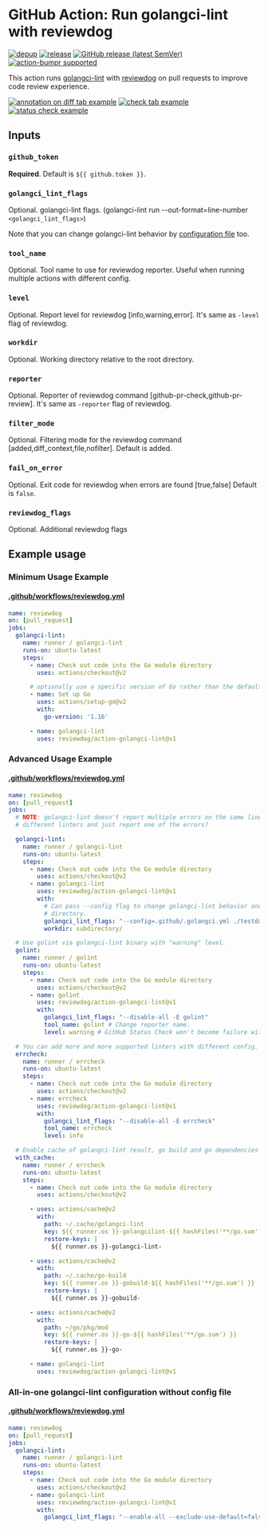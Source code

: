 # GitHub Action: Run golangci-lint with reviewdog

[![depup](https://github.com/reviewdog/action-golangci-lint/workflows/depup/badge.svg)](https://github.com/reviewdog/action-golangci-lint/actions?query=workflow%3Adepup)
[![release](https://github.com/reviewdog/action-golangci-lint/workflows/release/badge.svg)](https://github.com/reviewdog/action-golangci-lint/actions?query=workflow%3Arelease)
[![GitHub release (latest SemVer)](https://img.shields.io/github/v/release/reviewdog/action-golangci-lint?logo=github&sort=semver)](https://github.com/reviewdog/action-golangci-lint/releases)
[![action-bumpr supported](https://img.shields.io/badge/bumpr-supported-ff69b4?logo=github&link=https://github.com/haya14busa/action-bumpr)](https://github.com/haya14busa/action-bumpr)

This action runs [golangci-lint](https://github.com/golangci/golangci-lint) with
[reviewdog](https://github.com/reviewdog/reviewdog) on pull requests to improve
code review experience.

[![annotation on diff tab example](https://user-images.githubusercontent.com/3797062/64919877-27692780-d7eb-11e9-9791-1e9933fbb132.png)](https://github.com/reviewdog/action-golangci-lint/pull/10/files#annotation_6204126662041266)
[![check tab example](https://user-images.githubusercontent.com/3797062/64919922-d279e100-d7eb-11e9-800d-9cef86c670df.png)](https://github.com/reviewdog/action-golangci-lint/pull/10/checks?check_run_id=222708776)
[![status check example](https://user-images.githubusercontent.com/3797062/64919933-0b19ba80-d7ec-11e9-96cc-f6558f04924f.png)](https://github.com/reviewdog/action-golangci-lint/pull/10)

## Inputs

### `github_token`

**Required**. Default is `${{ github.token }}`.

### `golangci_lint_flags`

Optional. golangci-lint flags. (golangci-lint run --out-format=line-number
`<golangci_lint_flags>`)

Note that you can change golangci-lint behavior by [configuration
file](https://github.com/golangci/golangci-lint#configuration) too.

### `tool_name`

Optional. Tool name to use for reviewdog reporter. Useful when running multiple
actions with different config.

### `level`

Optional. Report level for reviewdog [info,warning,error].
It's same as `-level` flag of reviewdog.

### `workdir`

Optional. Working directory relative to the root directory.

### `reporter`

Optional. Reporter of reviewdog command [github-pr-check,github-pr-review].
It's same as `-reporter` flag of reviewdog.

### `filter_mode`

Optional. Filtering mode for the reviewdog command [added,diff_context,file,nofilter].
Default is added.

### `fail_on_error`

Optional.  Exit code for reviewdog when errors are found [true,false]
Default is `false`.

### `reviewdog_flags`

Optional. Additional reviewdog flags

## Example usage

### Minimum Usage Example

#### [.github/workflows/reviewdog.yml](.github/workflows/reviewdog.yml)

```yml
name: reviewdog
on: [pull_request]
jobs:
  golangci-lint:
    name: runner / golangci-lint
    runs-on: ubuntu-latest
    steps:
      - name: Check out code into the Go module directory
        uses: actions/checkout@v2

      # optionally use a specific version of Go rather than the default one
      - name: Set up Go
        uses: actions/setup-go@v2
        with:
          go-version: '1.16'

      - name: golangci-lint
        uses: reviewdog/action-golangci-lint@v1
```

### Advanced Usage Example

#### [.github/workflows/reviewdog.yml](.github/workflows/reviewdog.yml)

```yml
name: reviewdog
on: [pull_request]
jobs:
  # NOTE: golangci-lint doesn't report multiple errors on the same line from
  # different linters and just report one of the errors?

  golangci-lint:
    name: runner / golangci-lint
    runs-on: ubuntu-latest
    steps:
      - name: Check out code into the Go module directory
        uses: actions/checkout@v2
      - name: golangci-lint
        uses: reviewdog/action-golangci-lint@v1
        with:
          # Can pass --config flag to change golangci-lint behavior and target
          # directory.
          golangci_lint_flags: "--config=.github/.golangci.yml ./testdata"
          workdir: subdirectory/

  # Use golint via golangci-lint binary with "warning" level.
  golint:
    name: runner / golint
    runs-on: ubuntu-latest
    steps:
      - name: Check out code into the Go module directory
        uses: actions/checkout@v2
      - name: golint
        uses: reviewdog/action-golangci-lint@v1
        with:
          golangci_lint_flags: "--disable-all -E golint"
          tool_name: golint # Change reporter name.
          level: warning # GitHub Status Check won't become failure with this level.

  # You can add more and more supported linters with different config.
  errcheck:
    name: runner / errcheck
    runs-on: ubuntu-latest
    steps:
      - name: Check out code into the Go module directory
        uses: actions/checkout@v2
      - name: errcheck
        uses: reviewdog/action-golangci-lint@v1
        with:
          golangci_lint_flags: "--disable-all -E errcheck"
          tool_name: errcheck
          level: info

  # Enable cache of golangci-lint result, go build and go dependencies
  with_cache:
    name: runner / errcheck
    runs-on: ubuntu-latest
    steps:
      - name: Check out code into the Go module directory
        uses: actions/checkout@v2

      - uses: actions/cache@v2
        with:
          path: ~/.cache/golangci-lint
          key: ${{ runner.os }}-golangcilint-${{ hashFiles('**/go.sum') }}
          restore-keys: |
            ${{ runner.os }}-golangci-lint-

      - uses: actions/cache@v2
        with:
          path: ~/.cache/go-build
          key: ${{ runner.os }}-gobuild-${{ hashFiles('**/go.sum') }}
          restore-keys: |
            ${{ runner.os }}-gobuild-

      - uses: actions/cache@v2
        with:
          path: ~/go/pkg/mod
          key: ${{ runner.os }}-go-${{ hashFiles('**/go.sum') }}
          restore-keys: |
            ${{ runner.os }}-go-

      - name: golangci-lint
        uses: reviewdog/action-golangci-lint@v1
```

### All-in-one golangci-lint configuration without config file

#### [.github/workflows/reviewdog.yml](.github/workflows/reviewdog.yml)

```yml
name: reviewdog
on: [pull_request]
jobs:
  golangci-lint:
    name: runner / golangci-lint
    runs-on: ubuntu-latest
    steps:
      - name: Check out code into the Go module directory
        uses: actions/checkout@v2
      - name: golangci-lint
        uses: reviewdog/action-golangci-lint@v1
        with:
          golangci_lint_flags: "--enable-all --exclude-use-default=false"
```
